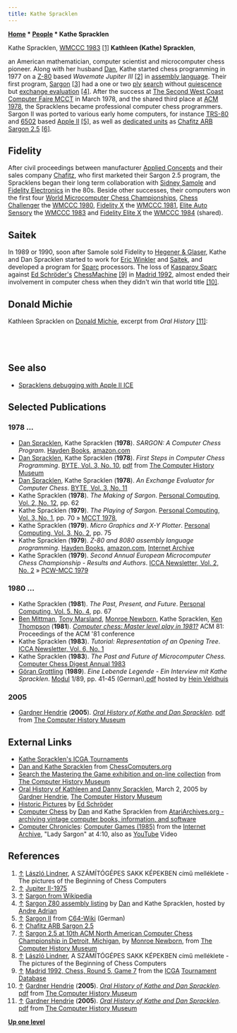 ```yaml
---
title: Kathe Spracklen
---
```

**[Home](Home "Home") \* [People](People "People") \* Kathe Spracklen**



 [](File:KatheSpracklen1983.jpg) Kathe Spracklen, [WMCCC 1983](WMCCC_1983 "WMCCC 1983") <a id="cite-note-1" href="#cite-ref-1">[1]</a> 
**Kathleen (Kathe) Spracklen**,  

an American mathematician, computer scientist and microcomputer chess pioneer. Along with her husband [Dan](Dan_Spracklen "Dan Spracklen"), Kathe started chess programming in 1977 on a [Z-80](Z80 "Z80") based *Wavemate Jupiter III* <a id="cite-note-2" href="#cite-ref-2">[2]</a> in [assembly language](Assembly "Assembly"). Their first program, [Sargon](Sargon "Sargon") <a id="cite-note-3" href="#cite-ref-3">[3]</a> had a one or two [ply](Ply "Ply") [search](Search "Search") without [quiescence](Quiescence_Search "Quiescence Search") but [exchange evaluation](Static_Exchange_Evaluation "Static Exchange Evaluation") <a id="cite-note-4" href="#cite-ref-4">[4]</a>. After the success at [The Second West Coast Computer Faire MCCT](MCCT_1978 "MCCT 1978") in March 1978, and the shared third place at [ACM 1978](ACM_1978 "ACM 1978"), the Spracklens became professional computer chess programmers. Sargon II was ported to various early home computers, for instance [TRS-80](TRS-80 "TRS-80") and [6502](6502 "6502") based [Apple II](Apple_II "Apple II") <a id="cite-note-5" href="#cite-ref-5">[5]</a>, as well as [dedicated units](Dedicated_Chess_Computers "Dedicated Chess Computers") as [Chafitz ARB Sargon 2.5](Chafitz_ARB_Sargon_2.5 "Chafitz ARB Sargon 2.5") <a id="cite-note-6" href="#cite-ref-6">[6]</a>. 



## Fidelity


After civil proceedings between manufacturer [Applied Concepts](Applied_Concepts "Applied Concepts") and their sales company [Chafitz](Chafitz "Chafitz"), who first marketed their Sargon 2.5 program, the Spracklens began their long term collaboration with [Sidney Samole](Sidney_Samole "Sidney Samole") and [Fidelity Electronics](Fidelity_Electronics "Fidelity Electronics") in the 80s. Beside other successes, their computers won the first four [World Microcomputer Chess Championships](World_Microcomputer_Chess_Championship "World Microcomputer Chess Championship"), [Chess Challenger](Chess_Challenger "Chess Challenger") the [WMCCC 1980](WMCCC_1980 "WMCCC 1980"), [Fidelity X](Fidelity "Fidelity") the [WMCCC 1981](WMCCC_1981 "WMCCC 1981"), [Elite Auto Sensory](Elite "Elite") the [WMCCC 1983](WMCCC_1983 "WMCCC 1983") and [Fidelity Elite X](Elite "Elite") the [WMCCC 1984](WMCCC_1984 "WMCCC 1984") (shared).



## Saitek


In 1989 or 1990, soon after Samole sold Fidelity to [Hegener & Glaser](Hegener_%26_Glaser "Hegener & Glaser"), Kathe and Dan Spracklen started to work for [Eric Winkler](Eric_Winkler "Eric Winkler") and [Saitek](Saitek "Saitek"), and developed a program for [Sparc](index.php?title=Sparc&action=edit&redlink=1 "Sparc (page does not exist)") processors. The loss of [Kasparov Sparc](Kasparov_Sparc "Kasparov Sparc") against [Ed Schröder's](Ed_Schroder "Ed Schroder") [ChessMachine](ChessMachine "ChessMachine") <a id="cite-note-9" href="#cite-ref-9">[9]</a> in [Madrid 1992](WCCC_1992 "WCCC 1992"), almost ended their involvement in computer chess when they didn't win that world title <a id="cite-note-10" href="#cite-ref-10">[10]</a>.



## Donald Michie


Kathleen Spracklen on [Donald Michie](Donald_Michie "Donald Michie"), excerpt from *Oral History* <a id="cite-note-11" href="#cite-ref-11">[11]</a>:




```C++One of the most thrilling times of my entire life was the month that Dr. Donald Michie spent with us in San Diego. And he, of course, is - was head of the computer science department at Oxford, I believe, for decades. He was on the original team with [Turing](Alan_Turing "Alan Turing") that broke the Enigma code. And already he was quite an elderly gentleman when he came to work with us but that wasn't stopping him from having a very full schedule as the head of the I think it was the Turing Institute in Glasgow that headed up. Quite, totally an amazing human being.

```


```C++Delightful and totally amazing. And he had this concept that he wanted to try out that he thought might possibly solve computer chess. And we spent a month exploring it. It was the idea of reaching a steady state. The idea was that you would establish a number of parameters of positional analysis and your program would score, independently score vast arrays of positions using this set of known parameters. And then the program would basically perform a cluster analysis and so you'd do it on a number of positions and on game after game after game of Grand Master Chess. You submitted we just we used hundreds of thousands of positions.

```


```C++And then what it did was it took the evaluation that known chess theories said this position is worth this much. So we had an external evaluation because it came out of known Master Chess games. And then we had all of these parameters that our program was capable of evaluating and then you used this data to tune your weighing of the parameters. And you could also tune the weighting for different stages of the game. So at the opening, you could use a certain weight, mid-game, you could use a certain weight, in the midst of your king being attacked, could use a set of weights, when you're pressing an attack, you could use a set of weights, when they're past pawns on the board, you know, there were several different stages of the game that could have different weightings. And we used a program called Knowledge Seeker that helped you to determine these relative weightings. And so after a month of training the program, what you basically did was you take your total set of positions and you would use something like 80% of them as a training set and then the last 20 as the test set. And you'd find out, well, how did the program do in evaluating these positions it had never seen based on these that it had seen. And it did just a breathtaking job of determining the correct worth of the positions. And so we were so excited. We were going to turn it loose on its first play a game of chess. We were going to use this as the positional evaluator.

```


```C++Yeah. It was, like, oh, it was breathtaking. And we watched the program play chess. It was- you could gasp for breath. No computer program ever played a game of chess like that. It looked like an incredibly promising seven-year-old. We lost the game in just a few moves but it lost it brilliantly. <laughter> It got its queen out there, it maneuvered its knight, it launched a king side attack, it sacrificed its queen. <laughter> Well, of course it sacrificed its queen. Do you realize, in every single Grand Master game of chess, when you sacrifice your queen, it's phenomenally brilliant. You are winning the game. So if you can find a way to get your queen out there and sacrifice her, well, you've won.

```

## See also


* [Spracklens debugging with Apple II ICE](Fidelity_Electronics#SpracklensAppleICE "Fidelity Electronics")


## Selected Publications


### 1978 ...


* [Dan Spracklen](Dan_Spracklen "Dan Spracklen"), Kathe Spracklen (**1978**). *SARGON: A Computer Chess Program*. [Hayden Books](https://en.wikipedia.org/wiki/Hayden_Books), [amazon.com](http://www.amazon.com/Sargon-Computer-Program-Dan-Spracklen/dp/0810451557)
* [Dan Spracklen](Dan_Spracklen "Dan Spracklen"), Kathe Spracklen (**1978**). *First Steps in Computer Chess Programming*. [BYTE, Vol. 3, No. 10](Byte_Magazine#BYTE310 "Byte Magazine"), [pdf](http://archive.computerhistory.org/projects/chess/related_materials/text/4-4.First_Steps.Byte_Magazine/First_Steps_in_Computer_Chess_Programing.Spracklen-Dan_Kathe.Byte_Magazine.Oct-1978.062303035.sm.pdf) from [The Computer History Museum](The_Computer_History_Museum "The Computer History Museum")
* [Dan Spracklen](Dan_Spracklen "Dan Spracklen"), Kathe Spracklen (**1978**). *An Exchange Evaluator for Computer Chess*. [BYTE, Vol. 3, No. 11](Byte_Magazine#BYTE311 "Byte Magazine")
* Kathe Spracklen (**1978**). *The Making of Sargon*. [Personal Computing, Vol. 2, No. 12](Personal_Computing#2_12 "Personal Computing"), pp. 62
* Kathe Spracklen (**1979**). *The Playing of Sargon*. [Personal Computing, Vol. 3, No. 1](Personal_Computing#3_1 "Personal Computing"), pp. 70 » [MCCT 1978](MCCT_1978 "MCCT 1978"),
* Kathe Spracklen (**1979**). *Micro Graphics and X-Y Plotter*. [Personal Computing, Vol. 3, No. 2](Personal_Computing#3_2 "Personal Computing"), pp. 75
* Kathe Spracklen (**1979**). *Z-80 and 8080 assembly language programming*. [Hayden Books](https://en.wikipedia.org/wiki/Hayden_Books), [amazon.com](http://www.amazon.com/assembly-language-programming-Hayden-computer/dp/0810451670), [Internet Archive](https://archive.org/details/z808080assemblyl00kath)
* Kathe Spracklen (**1979**). *Second Annual European Microcomputer Chess Championship - Results and Authors*. [ICCA Newsletter, Vol. 2, No. 2](ICGA_Journal#2_2 "ICGA Journal") » [PCW-MCC 1979](PCW-MCC_1979 "PCW-MCC 1979")


### 1980 ...


* Kathe Spracklen (**1981**). *The Past, Present, and Future*. [Personal Computing, Vol. 5, No. 4](Personal_Computing#5_4 "Personal Computing"), pp. 67
* [Ben Mittman](Ben_Mittman "Ben Mittman"), [Tony Marsland](Tony_Marsland "Tony Marsland"), [Monroe Newborn](Monroe_Newborn "Monroe Newborn"), Kathe Spracklen, [Ken Thompson](Ken_Thompson "Ken Thompson") (**1981**). *[Computer chess: Master level play in 1981?](http://portal.acm.org/citation.cfm?id=809845&dl=GUIDE&coll=GUIDE&CFID=85837222&CFTOKEN=72556238)* ACM 81: Proceedings of the ACM '81 conference
* Kathe Spracklen (**1983**). *Tutorial: Representation of an Opening Tree*. [ICCA Newsletter, Vol. 6, No. 1](ICGA_Journal#6_1 "ICGA Journal")
* Kathe Spracklen (**1983**). *The Past and Future of Microcomputer Chess.* [Computer Chess Digest Annual 1983](Computer_Chess_Reports "Computer Chess Reports")
* [Göran Grottling](G%C3%B6ran_Grottling "Göran Grottling") (**1989**). *Eine Lebende Legende - Ein Interview mit Kathe Spracklen*. [Modul](Modul "Modul") 1/89, pp. 41-45 (German),[pdf](http://www.schaakcomputers.nl/hein_veldhuis/database/files/03-1989,%20Modul,%20Goran%20Grottling,%20Ein%20Interview%20mit%20Kathe%20Spracklen.pdf) hosted by [Hein Veldhuis](Hein_Veldhuis "Hein Veldhuis")


### 2005


* [Gardner Hendrie](http://www.computerhistory.org/trustee/gardner-hendrie) (**2005**). *[Oral History of Kathe and Dan Spracklen](https://www.computerhistory.org/chess/orl-43343fb422232/)*. [pdf](http://archive.computerhistory.org/projects/chess/related_materials/oral-history/spacklen.oral_history.2005.102630821/spracklen.oral_history_transcript.2005.102630821.pdf) from [The Computer History Museum](The_Computer_History_Museum "The Computer History Museum")


## External Links


* [Kathe Spracklen's ICGA Tournaments](https://www.game-ai-forum.org/icga-tournaments/person.php?id=211)
* [Dan and Kathe Spracklen](http://www.ismenio.com/spracklen.html) from [ChessComputers.org](http://www.ismenio.com/chess_computers.html)
* [Search the Mastering the Game exhibition and on-line collection](http://www.computerhistory.org/chess/search/?q=Spracklen) from [The Computer History Museum](The_Computer_History_Museum "The Computer History Museum")
* [Oral History of Kathleen and Danny Spracklen](https://www.computerhistory.org/chess/orl-43343fb422232/), March 2, 2005 by [Gardner Hendrie](http://www.computerhistory.org/trustee/gardner-hendrie), [The Computer History Museum](The_Computer_History_Museum "The Computer History Museum")
* [Historic Pictures](http://members.home.nl/matador/chess820.htm) by [Ed Schröder](Ed_Schroder "Ed Schroder")
* [Computer Chess](http://www.atariarchives.org/deli/computer_chess.php) by [Dan](Dan_Spracklen "Dan Spracklen") and Kathe Spracklen from [AtariArchives.org - archiving vintage computer books, information, and software](http://www.atariarchives.org/)
* [Computer Chronicles](https://en.wikipedia.org/wiki/Computer_Chronicles): [Computer Games (1985)](http://archive.org/details/Computer1985_6) from the [Internet Archive](https://en.wikipedia.org/wiki/Internet_Archive), "Lady Sargon" at 4:10, also as [YouTube](https://en.wikipedia.org/wiki/YouTube) Video


 
## References


1. <a id="cite-ref-1" href="#cite-note-1">↑</a> [László Lindner](L%C3%A1szl%C3%B3_Lindner "László Lindner"), A SZÁMÍTÓGÉPES SAKK KÉPEKBEN című melléklete - The pictures of the Beginning of Chess Computers
2. <a id="cite-ref-2" href="#cite-note-2">↑</a> [Jupiter II-1975](http://www.computermuseum.li/Testpage/JupiterII-1975.htm)
3. <a id="cite-ref-3" href="#cite-note-3">↑</a> [Sargon from Wikipedia](https://en.wikipedia.org/wiki/Sargon_%28chess%29)
4. <a id="cite-ref-4" href="#cite-note-4">↑</a> [Sargon Z80 assembly listing](http://www.andreadrian.de/schach/sargon.asm) by [Dan](Dan_Spracklen "Dan Spracklen") and Kathe Spracklen, hosted by [Andre Adrian](Andre_Adrian "Andre Adrian")
5. <a id="cite-ref-5" href="#cite-note-5">↑</a> [Sargon II](http://www.c64-wiki.de/index.php/Sargon_II) from [C64-Wiki](http://www.c64-wiki.de/index.php/Hauptseite) (German)
6. <a id="cite-ref-6" href="#cite-note-6">↑</a> [Chafitz ARB Sargon 2.5](http://www.schach-computer.info/wiki/index.php/Chafitz_ARB_Sargon_2.5)
7. <a id="cite-ref-7" href="#cite-note-7">↑</a> [Sargon 2.5 at 10th ACM North American Computer Chess Championship in Detroit, Michigan](http://www.computerhistory.org/chess/full_record.php?iid=stl-430b9bbd5cbb8), by [Monroe Newborn](Monroe_Newborn "Monroe Newborn"), from [The Computer History Museum](The_Computer_History_Museum "The Computer History Museum")
8. <a id="cite-ref-8" href="#cite-note-8">↑</a> [László Lindner](L%C3%A1szl%C3%B3_Lindner "László Lindner"), A SZÁMÍTÓGÉPES SAKK KÉPEKBEN című melléklete - The pictures of the Beginning of Chess Computers
9. <a id="cite-ref-9" href="#cite-note-9">↑</a> [Madrid 1992, Chess, Round 5, Game 7](https://www.game-ai-forum.org/icga-tournaments/round.php?tournament=58&round=5&id=7) from the [ICGA](ICGA "ICGA") [Tournament Database](https://www.game-ai-forum.org/icga-tournaments/)
10. <a id="cite-ref-10" href="#cite-note-10">↑</a> [Gardner Hendrie](http://www.computerhistory.org/trustee/gardner-hendrie) (**2005**). *[Oral History of Kathe and Dan Spracklen](https://www.computerhistory.org/chess/orl-43343fb422232/)*. [pdf](http://archive.computerhistory.org/projects/chess/related_materials/oral-history/spacklen.oral_history.2005.102630821/spracklen.oral_history_transcript.2005.102630821.pdf) from [The Computer History Museum](The_Computer_History_Museum "The Computer History Museum")
11. <a id="cite-ref-11" href="#cite-note-11">↑</a> [Gardner Hendrie](http://www.computerhistory.org/trustee/gardner-hendrie) (**2005**). *[Oral History of Kathe and Dan Spracklen](https://www.computerhistory.org/chess/orl-43343fb422232/)*. [pdf](http://archive.computerhistory.org/projects/chess/related_materials/oral-history/spacklen.oral_history.2005.102630821/spracklen.oral_history_transcript.2005.102630821.pdf) from [The Computer History Museum](The_Computer_History_Museum "The Computer History Museum")

**[Up one level](People "People")**







 
